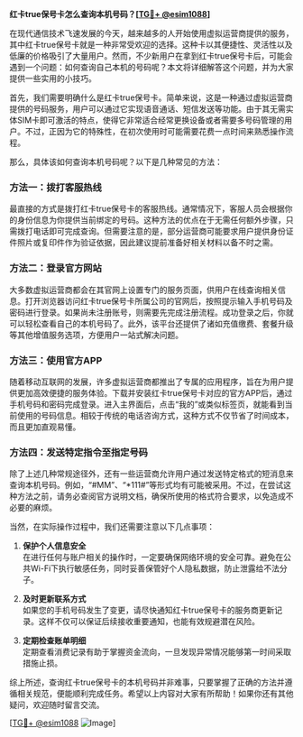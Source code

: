 **红卡true保号卡怎么查询本机号码？[[TG💪+ @esim1088](https://t.me/s/esim1088)]**

在现代通信技术飞速发展的今天，越来越多的人开始使用虚拟运营商提供的服务，其中红卡true保号卡就是一种非常受欢迎的选择。这种卡以其便捷性、灵活性以及低廉的价格吸引了大量用户。然而，不少新用户在拿到红卡true保号卡后，可能会遇到一个问题：如何查询自己本机的号码呢？本文将详细解答这个问题，并为大家提供一些实用的小技巧。

首先，我们需要明确什么是红卡true保号卡。简单来说，这是一种通过虚拟运营商提供的号码服务，用户可以通过它实现语音通话、短信发送等功能。由于其无需实体SIM卡即可激活的特点，使得它非常适合经常更换设备或者需要多号码管理的用户。不过，正因为它的特殊性，在初次使用时可能需要花费一点时间来熟悉操作流程。

那么，具体该如何查询本机号码呢？以下是几种常见的方法：

### 方法一：拨打客服热线

最直接的方式是拨打红卡true保号卡的客服热线。通常情况下，客服人员会根据你的身份信息为你提供当前绑定的号码。这种方法的优点在于无需任何额外步骤，只需拨打电话即可完成查询。但需要注意的是，部分运营商可能要求用户提供身份证件照片或复印件作为验证依据，因此建议提前准备好相关材料以备不时之需。

### 方法二：登录官方网站

大多数虚拟运营商都会在其官网上设置专门的服务页面，供用户在线查询相关信息。打开浏览器访问红卡true保号卡所属公司的官网后，按照提示输入手机号码及密码进行登录。如果尚未注册账号，则需要先完成注册流程。成功登录之后，你就可以轻松查看自己的本机号码了。此外，该平台还提供了诸如充值缴费、套餐升级等其他增值服务选项，方便用户一站式解决问题。

### 方法三：使用官方APP

随着移动互联网的发展，许多虚拟运营商都推出了专属的应用程序，旨在为用户提供更加高效便捷的服务体验。下载并安装红卡true保号卡对应的官方APP后，通过手机号码和密码完成登录。进入主界面后，点击“我的”或类似标签页，就能看到当前使用的号码信息。相较于传统的电话咨询方式，这种方式不仅节省了时间成本，而且更加直观易懂。

### 方法四：发送特定指令至指定号码

除了上述几种常规途径外，还有一些运营商允许用户通过发送特定格式的短消息来查询本机号码。例如，“#MM”、“*111#”等形式均有可能被采用。不过，在尝试这种方法之前，请务必查阅官方说明文档，确保所使用的格式符合要求，以免造成不必要的麻烦。

当然，在实际操作过程中，我们还需要注意以下几点事项：

1. **保护个人信息安全**  
   在进行任何与账户相关的操作时，一定要确保网络环境的安全可靠。避免在公共Wi-Fi下执行敏感任务，同时妥善保管好个人隐私数据，防止泄露给不法分子。

2. **及时更新联系方式**  
   如果您的手机号码发生了变更，请尽快通知红卡true保号卡的服务商更新记录。这样不仅可以保证后续接收重要通知，也能有效规避潜在风险。

3. **定期检查账单明细**  
   定期查看消费记录有助于掌握资金流向，一旦发现异常情况能够第一时间采取措施止损。

综上所述，查询红卡true保号卡的本机号码并非难事，只要掌握了正确的方法并遵循相关规范，便能顺利完成任务。希望以上内容对大家有所帮助！如果你还有其他疑问，欢迎随时留言交流。

[[TG💪+ @esim1088](https://t.me/s/esim1088) ![Image](https://i.postimg.cc/4NQfJmqS/Snipaste-2025-05-13-00-14-12.png)]